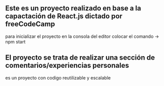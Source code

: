 ## Este es un proyecto realizado en base a la capactación de React.js dictado por freeCodeCamp

para inicializar el proyecto en la consola del editor colocar el comando -> npm start


## El proyecto se trata de realizar una sección de comentarios/experiencias personales
es un proyecto con codigo reutilizable y escalable
